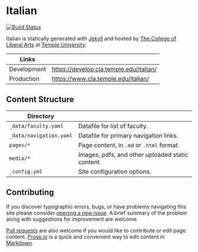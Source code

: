 # Italian

[![Build Status][travis-img]][travis]

Italian is statically generated with [Jekyll](https://jekyllrb.com) and hosted by [The College of Liberal Arts](https://liberalarts.temple.edu) at [Temple University](https://temple.edu).

| Links |  |
| --- | --- |
| Development | https://develop.cla.temple.edu/italian/ |
| Production | https://www.cla.temple.edu/italian/ |

## Content Structure

| Directory |  |
| --- | --- |
| ````_data/faculty.yaml```` | Datafile for list of faculty. |
| ````_data/navigation.yaml```` | Datafile for primary   navigation links. |
| ````pages/*```` | Page content, in ````.md```` or ````.html```` format. |
| ````media/*```` | Images, pdfs, and other uploaded static content. |
| ````_config.yml```` | Site configuration options. |

## Contributing

If you discover typographic errors, bugs, or have problems navigating this site please consider [opening a new issue][issue]. A brief summary of the problem along with suggestions for improvement are welcome.

[Pull requests][pr] are also welcome if you would like to contribute or edit page content. [Prose.io][prose] is a quick and convenient way to edit content in [Markdown][md].


[travis]: https://travis-ci.org/TULiberalArts/Italian
[travis-img]: https://travis-ci.org/TULiberalArts/Italian.svg?branch=master
[jekyll]: https://https://jekyllrb.com
[issue]: https://github.com/TULiberalArts/Italian/issues
[pr]: https://help.github.com/articles/about-pull-requests/
[prose]: https://prose.io/#TULiberalArts/Italian
[md]: http://whatismarkdown.com/
